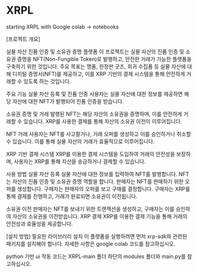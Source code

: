 # XRPL
starting XRPL with Google colab -> notebooks

[프로젝트 개요]

실물 자산 진품 인증 및 소유권 증명 플랫폼
이 프로젝트는 실물 자산의 진품 인증 및 소유권 증명을 NFT(Non-Fungible Token)로 발행하고, 안전한 거래가 가능한 플랫폼을 구축하기 위한 것입니다. 주요 목표는 명품, 한정판 굿즈, 희귀 수집품 등 실물 자산에 대해 디지털 증명서(NFT)를 제공하고, 이를 XRP 기반의 결제 시스템을 통해 안전하게 거래할 수 있도록 하는 것입니다.

주요 기능
실물 자산 등록 및 진품 인증
사용자는 실물 자산에 대한 정보를 제공하면 해당 자산에 대한 NFT가 발행되어 진품 인증을 받습니다.

소유권 증명 및 거래
발행된 NFT는 해당 자산의 소유권을 증명하며, 이를 안전하게 거래할 수 있습니다. XRP를 사용한 결제를 통해 자산의 소유권 이전이 이루어집니다.

NFT 거래
사용자는 NFT를 사고팔거나, 거래 오퍼를 생성하고 이를 승인하거나 취소할 수 있습니다. 이를 통해 실물 자산의 거래가 효율적으로 이루어집니다.

XRP 기반 결제 시스템
XRP를 이용한 결제 시스템을 도입하여 거래의 안전성을 보장하며, 사용자는 XRP를 통해 자산을 송금하거나 결제할 수 있습니다.

사용 방법
실물 자산 등록
실물 자산에 대한 정보를 입력하여 NFT를 발행합니다.
NFT는 자산의 진품 인증 및 소유권 증명 역할을 합니다.
판매자는 NFT를 판매하기 위한 오퍼를 생성합니다.
구매자는 판매자의 오퍼를 보고 구매를 결정합니다.
구매자는 XRP를 통해 결제를 진행하고, 거래가 완료되면 소유권이 이전됩니다.

소유권 이전
판매자는 NFT를 보내기 위한 트랜잭션을 생성하고, 구매자는 이를 승인하여 자산의 소유권을 이전받습니다.
XRP 결제
XRP를 이용한 결제 기능을 통해 거래의 안전성과 효율성을 제공합니다.

[설치 방법]
필요한 라이브러리 설치
이 플랫폼을 실행하려면 먼저 xrp-sdk와 관련된 패키지를 설치해야 합니다. 자세한 사항은 google colab 코드를 참고하십시오.

python 기반 ui 작동 코드는 XRPL-main 폴더 하단의 modules 폴더와 main.py를 참고하십시오.
